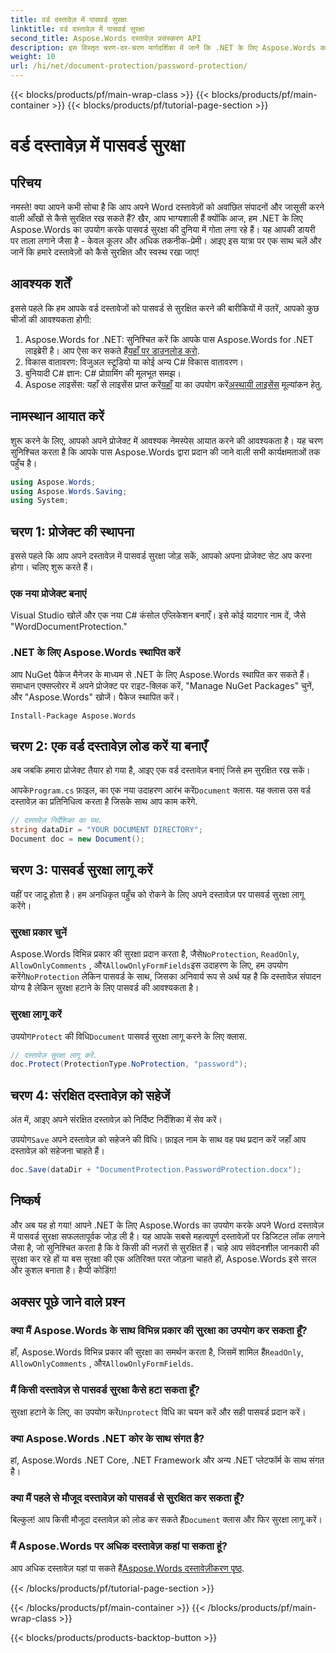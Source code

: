 ```yaml
---
title: वर्ड दस्तावेज़ में पासवर्ड सुरक्षा
linktitle: वर्ड दस्तावेज़ में पासवर्ड सुरक्षा
second_title: Aspose.Words दस्तावेज़ प्रसंस्करण API
description: इस विस्तृत चरण-दर-चरण मार्गदर्शिका में जानें कि .NET के लिए Aspose.Words का उपयोग करके अपने Word दस्तावेज़ों को पासवर्ड सुरक्षा के साथ कैसे सुरक्षित किया जाए।
weight: 10
url: /hi/net/document-protection/password-protection/
---
```


{{< blocks/products/pf/main-wrap-class >}}
{{< blocks/products/pf/main-container >}}
{{< blocks/products/pf/tutorial-page-section >}}

# वर्ड दस्तावेज़ में पासवर्ड सुरक्षा

## परिचय

नमस्ते! क्या आपने कभी सोचा है कि आप अपने Word दस्तावेज़ों को अवांछित संपादनों और जासूसी करने वाली आँखों से कैसे सुरक्षित रख सकते हैं? खैर, आप भाग्यशाली हैं क्योंकि आज, हम .NET के लिए Aspose.Words का उपयोग करके पासवर्ड सुरक्षा की दुनिया में गोता लगा रहे हैं। यह आपकी डायरी पर ताला लगाने जैसा है - केवल कूलर और अधिक तकनीक-प्रेमी। आइए इस यात्रा पर एक साथ चलें और जानें कि हमारे दस्तावेज़ों को कैसे सुरक्षित और स्वस्थ रखा जाए!

## आवश्यक शर्तें

इससे पहले कि हम आपके वर्ड दस्तावेजों को पासवर्ड से सुरक्षित करने की बारीकियों में उतरें, आपको कुछ चीजों की आवश्यकता होगी:

1.  Aspose.Words for .NET: सुनिश्चित करें कि आपके पास Aspose.Words for .NET लाइब्रेरी है। आप ऐसा कर सकते हैं[यहाँ पर डाउनलोड करो](https://releases.aspose.com/words/net/).
2. विकास वातावरण: विजुअल स्टूडियो या कोई अन्य C# विकास वातावरण।
3. बुनियादी C# ज्ञान: C# प्रोग्रामिंग की मूलभूत समझ।
4.  Aspose लाइसेंस: यहाँ से लाइसेंस प्राप्त करें[यहाँ](https://purchase.aspose.com/buy) या का उपयोग करें[अस्थायी लाइसेंस](https://purchase.aspose.com/temporary-license/) मूल्यांकन हेतु.

## नामस्थान आयात करें

शुरू करने के लिए, आपको अपने प्रोजेक्ट में आवश्यक नेमस्पेस आयात करने की आवश्यकता है। यह चरण सुनिश्चित करता है कि आपके पास Aspose.Words द्वारा प्रदान की जाने वाली सभी कार्यक्षमताओं तक पहुँच है।

```csharp
using Aspose.Words;
using Aspose.Words.Saving;
using System;
```

## चरण 1: प्रोजेक्ट की स्थापना

इससे पहले कि आप अपने दस्तावेज़ में पासवर्ड सुरक्षा जोड़ सकें, आपको अपना प्रोजेक्ट सेट अप करना होगा। चलिए शुरू करते हैं।

### एक नया प्रोजेक्ट बनाएं

Visual Studio खोलें और एक नया C# कंसोल एप्लिकेशन बनाएँ। इसे कोई यादगार नाम दें, जैसे "WordDocumentProtection."

### .NET के लिए Aspose.Words स्थापित करें

आप NuGet पैकेज मैनेजर के माध्यम से .NET के लिए Aspose.Words स्थापित कर सकते हैं। समाधान एक्सप्लोरर में अपने प्रोजेक्ट पर राइट-क्लिक करें, "Manage NuGet Packages" चुनें, और "Aspose.Words" खोजें। पैकेज स्थापित करें।

```shell
Install-Package Aspose.Words
```

## चरण 2: एक वर्ड दस्तावेज़ लोड करें या बनाएँ

अब जबकि हमारा प्रोजेक्ट तैयार हो गया है, आइए एक वर्ड दस्तावेज़ बनाएं जिसे हम सुरक्षित रख सकें।

 आपके`Program.cs` फ़ाइल, का एक नया उदाहरण आरंभ करें`Document` क्लास. यह क्लास उस वर्ड दस्तावेज़ का प्रतिनिधित्व करता है जिसके साथ आप काम करेंगे.

```csharp
// दस्तावेज़ निर्देशिका का पथ.
string dataDir = "YOUR DOCUMENT DIRECTORY";
Document doc = new Document();
```

## चरण 3: पासवर्ड सुरक्षा लागू करें

यहीं पर जादू होता है। हम अनधिकृत पहुँच को रोकने के लिए अपने दस्तावेज़ पर पासवर्ड सुरक्षा लागू करेंगे।

### सुरक्षा प्रकार चुनें

 Aspose.Words विभिन्न प्रकार की सुरक्षा प्रदान करता है, जैसे`NoProtection`, `ReadOnly`, `AllowOnlyComments` , और`AllowOnlyFormFields`इस उदाहरण के लिए, हम उपयोग करेंगे`NoProtection` लेकिन पासवर्ड के साथ, जिसका अनिवार्य रूप से अर्थ यह है कि दस्तावेज़ संपादन योग्य है लेकिन सुरक्षा हटाने के लिए पासवर्ड की आवश्यकता है।

### सुरक्षा लागू करें

 उपयोग`Protect` की विधि`Document` पासवर्ड सुरक्षा लागू करने के लिए क्लास. 

```csharp
// दस्तावेज़ सुरक्षा लागू करें.
doc.Protect(ProtectionType.NoProtection, "password");
```

## चरण 4: संरक्षित दस्तावेज़ को सहेजें

अंत में, आइए अपने संरक्षित दस्तावेज़ को निर्दिष्ट निर्देशिका में सेव करें।


 उपयोग`Save` अपने दस्तावेज़ को सहेजने की विधि। फ़ाइल नाम के साथ वह पथ प्रदान करें जहाँ आप दस्तावेज़ को सहेजना चाहते हैं।

```csharp
doc.Save(dataDir + "DocumentProtection.PasswordProtection.docx");
```

## निष्कर्ष

और अब यह हो गया! आपने .NET के लिए Aspose.Words का उपयोग करके अपने Word दस्तावेज़ में पासवर्ड सुरक्षा सफलतापूर्वक जोड़ ली है। यह आपके सबसे महत्वपूर्ण दस्तावेज़ों पर डिजिटल लॉक लगाने जैसा है, जो सुनिश्चित करता है कि वे किसी की नज़रों से सुरक्षित हैं। चाहे आप संवेदनशील जानकारी की सुरक्षा कर रहे हों या बस सुरक्षा की एक अतिरिक्त परत जोड़ना चाहते हों, Aspose.Words इसे सरल और कुशल बनाता है। हैप्पी कोडिंग!

## अक्सर पूछे जाने वाले प्रश्न

### क्या मैं Aspose.Words के साथ विभिन्न प्रकार की सुरक्षा का उपयोग कर सकता हूँ?

हाँ, Aspose.Words विभिन्न प्रकार की सुरक्षा का समर्थन करता है, जिसमें शामिल हैं`ReadOnly`, `AllowOnlyComments` , और`AllowOnlyFormFields`.

### मैं किसी दस्तावेज़ से पासवर्ड सुरक्षा कैसे हटा सकता हूँ?

 सुरक्षा हटाने के लिए, का उपयोग करें`Unprotect` विधि का चयन करें और सही पासवर्ड प्रदान करें।

### क्या Aspose.Words .NET कोर के साथ संगत है?

हां, Aspose.Words .NET Core, .NET Framework और अन्य .NET प्लेटफॉर्म के साथ संगत है।

### क्या मैं पहले से मौजूद दस्तावेज़ को पासवर्ड से सुरक्षित कर सकता हूँ?

 बिल्कुल! आप किसी मौजूदा दस्तावेज़ को लोड कर सकते हैं`Document` क्लास और फिर सुरक्षा लागू करें।

### मैं Aspose.Words पर अधिक दस्तावेज़ कहां पा सकता हूं?

 आप अधिक दस्तावेज़ यहां पा सकते हैं[Aspose.Words दस्तावेज़ीकरण पृष्ठ](https://reference.aspose.com/words/net/).

{{< /blocks/products/pf/tutorial-page-section >}}

{{< /blocks/products/pf/main-container >}}
{{< /blocks/products/pf/main-wrap-class >}}

{{< blocks/products/products-backtop-button >}}
